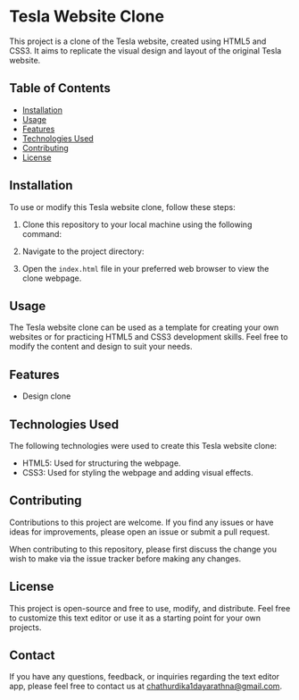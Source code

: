 # Tesla Website Clone

This project is a clone of the Tesla website, created using HTML5 and CSS3. It aims to replicate the visual design and layout of the original Tesla website.

## Table of Contents

- [Installation](#installation)
- [Usage](#usage)
- [Features](#features)
- [Technologies Used](#technologies-used)
- [Contributing](#contributing)
- [License](#license)

## Installation

To use or modify this Tesla website clone, follow these steps:

1. Clone this repository to your local machine using the following command:

2. Navigate to the project directory:

3. Open the `index.html` file in your preferred web browser to view the clone webpage.

## Usage

The Tesla website clone can be used as a template for creating your own websites or for practicing HTML5 and CSS3 development skills. Feel free to modify the content and design to suit your needs.

## Features
- Design clone

## Technologies Used

The following technologies were used to create this Tesla website clone:

- HTML5: Used for structuring the webpage.
- CSS3: Used for styling the webpage and adding visual effects.

## Contributing

Contributions to this project are welcome. If you find any issues or have ideas for improvements, please open an issue or submit a pull request.

When contributing to this repository, please first discuss the change you wish to make via the issue tracker before making any changes.

## License

This project is open-source and free to use, modify, and distribute. Feel free to customize this text editor or use it as a starting point for your own projects.

## Contact

If you have any questions, feedback, or inquiries regarding the text editor app, please feel free to contact us at [chathurdika1dayarathna@gmail.com](mailto:chathurdika1dayarathna@gmail.com).


